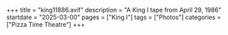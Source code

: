+++
title = "king11886.avif"
description = "A King I tape from April 29, 1986"
startdate = "2025-03-00"
pages = ["King I"]
tags = ["Photos"]
categories = ["Pizza Time Theatre"]
+++
